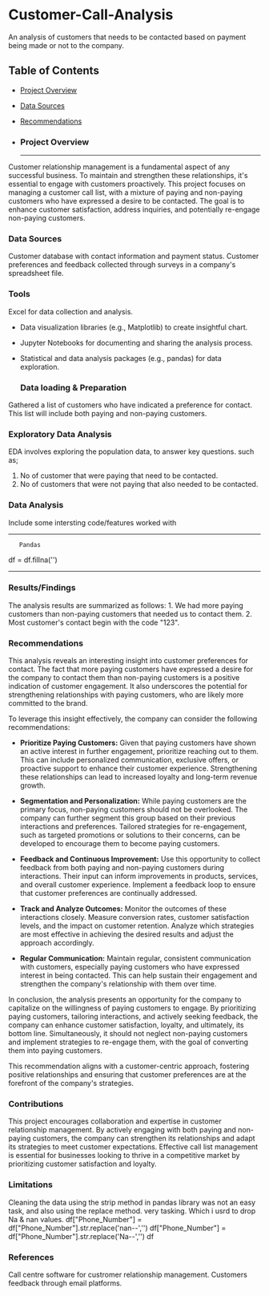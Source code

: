 # Customer-Call-Analysis
An analysis of customers that needs to be contacted based on payment being made or not to the company.


## Table of Contents
- [Project Overview](#project-overview)
- [Data Sources](#data-sources)
- [Recommendations](#recommendations)

- ### Project Overview
  ---
Customer relationship management is a fundamental aspect of any successful business. To maintain and strengthen these relationships, it's essential to engage with customers proactively. This project focuses on managing a customer call list, with a mixture of paying and non-paying customers who have expressed a desire to be contacted. The goal is to enhance customer satisfaction, address inquiries, and potentially re-engage non-paying customers.
  
  ### Data Sources
  
Customer database with contact information and payment status.
Customer preferences and feedback collected through surveys  in a company's spreadsheet file.
  

  ### Tools
  
  Excel for data collection and analysis.
- Data visualization libraries (e.g., Matplotlib) to create insightful chart.
- Jupyter Notebooks for documenting and sharing the analysis process.
- Statistical and data analysis packages (e.g., pandas) for  data exploration.

  ### Data loading & Preparation
  
 Gathered a list of customers who have indicated a preference for contact. This list will include both paying and non-paying customers.

  ### Exploratory Data Analysis
  
  EDA involves exploring the population data, to answer key questions. such as;
 1. No of customer that were paying that need to be contacted.
 2. No of customers that were not paying that also needed to be contacted.

  ### Data Analysis
  
  Include some intersting code/features worked with
  
  ---
       Pandas
    
 df = df.fillna('')

  ---
  


  ### Results/Findings
  
  The analysis results are summarized as follows:
    1. We had more paying customers than non-paying customers that needed us to contact them.
    2. Most customer's contact begin with the code "123".
    
### Recommendations
   This analysis reveals an interesting insight into customer preferences for contact. The fact that more paying customers have expressed a desire for the company to contact them than non-paying customers is a positive indication of customer engagement. It also underscores the potential for strengthening relationships with paying customers, who are likely more committed to the brand.

To leverage this insight effectively, the company can consider the following recommendations:

- **Prioritize Paying Customers:** Given that paying customers have shown an active interest in further engagement, prioritize reaching out to them. This can include personalized communication, exclusive offers, or proactive support to enhance their customer experience. Strengthening these relationships can lead to increased loyalty and long-term revenue growth.

- **Segmentation and Personalization:** While paying customers are the primary focus, non-paying customers should not be overlooked. The company can further segment this group based on their previous interactions and preferences. Tailored strategies for re-engagement, such as targeted promotions or solutions to their concerns, can be developed to encourage them to become paying customers.

- **Feedback and Continuous Improvement:** Use this opportunity to collect feedback from both paying and non-paying customers during interactions. Their input can inform improvements in products, services, and overall customer experience. Implement a feedback loop to ensure that customer preferences are continually addressed.

- **Track and Analyze Outcomes:** Monitor the outcomes of these interactions closely. Measure conversion rates, customer satisfaction levels, and the impact on customer retention. Analyze which strategies are most effective in achieving the desired results and adjust the approach accordingly.

- **Regular Communication:** Maintain regular, consistent communication with customers, especially paying customers who have expressed interest in being contacted. This can help sustain their engagement and strengthen the company's relationship with them over time.

In conclusion, the analysis presents an opportunity for the company to capitalize on the willingness of paying customers to engage. By prioritizing paying customers, tailoring interactions, and actively seeking feedback, the company can enhance customer satisfaction, loyalty, and ultimately, its bottom line. Simultaneously, it should not neglect non-paying customers and implement strategies to re-engage them, with the goal of converting them into paying customers.

This recommendation aligns with a customer-centric approach, fostering positive relationships and ensuring that customer preferences are at the forefront of the company's strategies.

   

### Contributions
This project encourages collaboration and expertise in customer relationship management. By actively engaging with both paying and non-paying customers, the company can strengthen its relationships and adapt its strategies to meet customer expectations. Effective call list management is essential for businesses looking to thrive in a competitive market by prioritizing customer satisfaction and loyalty.
  

### Limitations
Cleaning the data using the strip method in pandas library was not an easy task, and also using the replace method. very tasking. Which i usrd to drop Na & nan values.
df["Phone_Number"] = df["Phone_Number"].str.replace('nan--','')
df["Phone_Number"] = df["Phone_Number"].str.replace('Na--','')
df


### References
 Call centre software for custromer relationship management.
 Customers feedback through email platforms.

